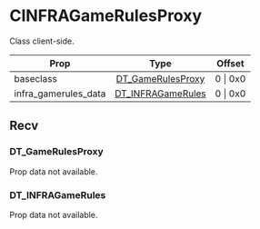# CINFRAGameRulesProxy

Class client-side.

|Prop|Type|Offset|
|---|:-:|:-:|
|baseclass|[DT_GameRulesProxy](#dt_gamerulesproxy)|0 \| 0x0|
|infra_gamerules_data|[DT_INFRAGameRules](#dt_infragamerules)|0 \| 0x0|

## Recv

### DT_GameRulesProxy

Prop data not available.

### DT_INFRAGameRules

Prop data not available.
